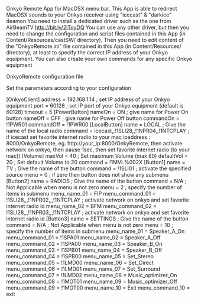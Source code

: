 Onkyo Remote App for MacOSX menu bar.
This App is able to redirect MacOSX sounds to your Onkyo receiver using "icecast" & "darkice" deamon
You need to install a dedicated driver such as the one from AirBeamTV http://bit.ly/2lTqyDQ
You can use any other driver, but then you need to change the configuration and script files contained in this App (in Content/Resources/castSW/ directory).
Then you need to edit content of the "OnkyoRemote.ini" file contained in this App (in Content/Resources/ directory), at least to specify the correct IP address of your Onkyo equipment.
You can also create your own commands for any specific Onkyo equipment

OnkyoRemote configuration file

Set the parameters according to your configuration

[OnkyoClient]
address = 192.168.1.14 ; set IP address of your Onkyo equipment
port = 60128 ; set IP port of your Onkyo equipment (default is 60128)
timeout = 5
[PowerButton]
nameOn = ON ; give name for Power On button
nameOff = OFF ; give name for Power Off button
commandOn = !1PWR01
commandOff = !1PWR00
[LocalButton]
name = LOCAL ; Give the name of the local radio
command = icecast,,!1SLI28,,!1NPR04,,!1NTCPLAY ; if icecast set favorite internet radio to your mac ipaddress : 8000/OnkyoRemote, eg. http://your_ip:8000/OnkyRemote, then activate network on onkyo, then pause 1sec, then set favorite internet radio (to your mac))
[Volume]
maxVol = 40 ; Set maximum Volume (max 80)
defaultVol = 20 ; Set default Volume to 20
command = !1MVL%002X
[Button1]
name = TV ; Give the name of the button
command = !1SLI01 ; activate the specified source
menu = 0 ; if zero then button does not show any submenu
[Button2]
name = RADIOS ; Give the name of the button
command = N/A ; Not Applicable when menu is not zero
menu = 2 ; specify the number of items in submenu
menu_name_01 = FIP
menu_command_01 = !1SLI28,,,!1NPR02,,,!1NTCPLAY ; activate network on onkyo and set favorite internet radio id
menu_name_02 = BFM
menu_command_02 = !1SLI28,,,!1NPR03,,,!1NTCPLAY ; activate network on onkyo and set favorite internet radio id
[Button3]
name = SETTINGS ; Give the name of the button
command = N/A ; Not Applicable when menu is not zero
menu = 10 ; specify the number of items in submenu
menu_name_01 = Speaker_A_On
menu_command_01 = !1SPA01
menu_name_02 = Speaker_A_Off
menu_command_02 = !1SPA00
menu_name_03 = Speaker_B_On
menu_command_03 = !1SPB01
menu_name_04 = Speaker_B_Off
menu_command_04 = !1SPB00
menu_name_05 = Set_Stereo
menu_command_05 = !1LMD00
menu_name_06 = Set_Direct
menu_command_06 = !1LMD01
menu_name_07 = Set_Surround
menu_command_07 = !1LMD02
menu_name_08 = Music_optimizer_On
menu_command_08 = !1MOT01
menu_name_09 = Music_optimizer_Off
menu_command_09 = !1MOT00
menu_name_10 = Exit
menu_command_10 = exit
